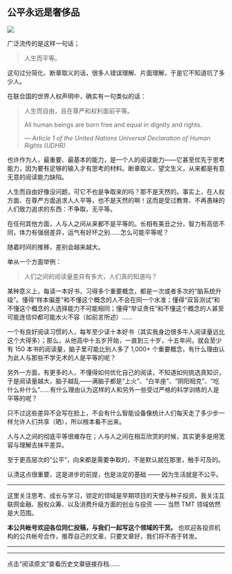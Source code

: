 ## 公平永远是奢侈品
 ![](http://mmbiz.qpic.cn/mmbiz/BDcu2rMySicqqKvN3CuNe40qrvsNSxQUZc9618hB8tlJN5M9ibJsInV2nJWZewAcUBNpWVqPAA2JAfGQNC8jwH9g/640?wx_fmt=jpeg&wxfrom=5)
<head><meta http-equiv="Content-Type" content="text/html; charset=utf-8"></head>
广泛流传的是这样一句话；

> 人生而平等。

这句过分简化、断章取义的话，很多人错误理解、片面理解，于是它不知道坑了多少人。

在联合国的世界人权声明中，确实有一句类似的话：

> 人生而自由，且在尊严和权利面前平等。
> 
> All human beings are born free and equal in dignity and rights.
> 
> _— Article 1 of the United Nations Universal Declaration of Human Rights (UDHR)_

也许作为人，最重要、最基本的能力，是一个人的阅读能力——它甚至优先于思考能力，因为要有足够的输入才有思考的材料。断章取义、望文生义，从来都是有意无意的阅读能力缺陷。

人生而自由好像没问题，可它不也是争取来的吗？那不是天然的。事实上，在人权方面、在尊严方面追求人人平等，也不是天然的啊！这而是受过教育、不再愚昧的人们致力追求的东西：不争取，无平等。

在任何其他方面，人与人之间从来都不是平等的。长相有美丑之分，智力有高低不同，体力有强弱差异，运气有好坏之别……怎么可能平等呢？



随着时间的推移，差别会越来越大。

单从一个方面举例：

> 人们之间的阅读量差异有多大，人们真的知道吗？

某种意义上，每读一本好书，习得多个重要概念，都是一次或者多次的“脑系统升级”。懂得“样本偏差”和不懂这个概念的人不会在同一个水准；懂得“双盲测试”和不懂这个概念的人选择能力不可能相同；懂得“举证责任”和不懂这个概念的人甚至可能连信仰都可能水火不容（如前言所述）……

一个有良好阅读习惯的人，每年至少读十本好书（其实我身边很多牛人阅读量远比这个大得多）；那么，从他高中十五岁开始，一直到三十岁，十五年间，就会至少有 150 本书的阅读量，脑子里可能比别人多了 1,000+ 个重要概念，有什么理由认为此人与那些不学无术的人是平等的呢？

另外一方面，有更多的人，不懂得如何优化自己的阅读，不知道如何挑选真知识，于是阅读量越大，脑子越乱——满脑子都是“上火”、“白羊座”、“阴阳相克”、“吃什么补什么”……有什么理由认为这样的人和另外一些受过严格的科学训练的人是平等的呢？

只不过这些差异不会写在脸上，不会有什么智能设备像统计人们每天走了多少步一样允许人们共享（晒），所以根本看不出来。

人与人之间的彻底平等很难存在；人与人之间在相互欣赏的时候，其实更多是用宽容与理解去抹平差异。

至于更高层次的“公平”，向来都是需要争取的，不是默认就在那里，触手可及的。



认清这点很重要，这是进步的前提，也是淡定的基础 —— 因为生活就是不公平。

* * *

这里关注思考、成长与学习，锁定的领域是早期项目的天使与种子投资。我关注互联网金融、股权众筹、以及消费升级方面的创业与投资 —— 当然 TMT 领域依然是大范围。

**本公共帐号欢迎各位同仁投稿，与我们一起写这个领域的干货。** 也欢迎各投资机构的公共帐号合作，推荐自己的文章，只要文章好，我们将不吝于转发。



* * *



* * *

点击“阅读原文”查看历史文章链接存档……

